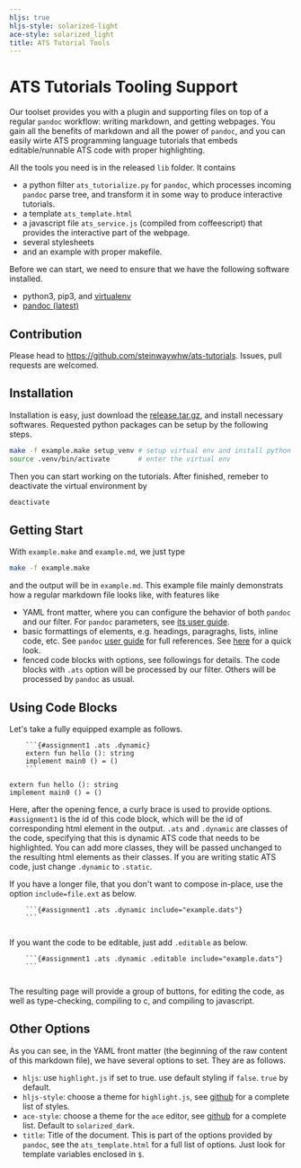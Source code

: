 ```yaml
---
hljs: true
hljs-style: solarized-light
ace-style: solarized_light
title: ATS Tutorial Tools
---
```


# ATS Tutorials Tooling Support

Our toolset provides you with a plugin and supporting files on top of a regular `pandoc` workflow: writing markdown, and getting webpages. You gain all the benefits of markdown and all the power of `pandoc`, and you can easily wirte ATS programming language tutorials that embeds editable/runnable ATS code with proper highlighting.

All the tools you need is in the released `lib` folder. It contains 

* a python filter `ats_tutorialize.py` for `pandoc`, which processes incoming `pandoc` parse tree, and transform it in some way to produce interactive tutorials.  
* a template `ats_template.html` 
* a javascript file `ats_service.js` (compiled from coffeescript) that provides the interactive part of the webpage. 
* several stylesheets
* and an example with proper makefile.

Before we can start, we need to ensure that we have the following software installed. 

* python3, pip3, and [virtualenv](http://docs.python-guide.org/en/latest/dev/virtualenvs/)
* [pandoc (latest)](http://pandoc.org/)

## Contribution

Please head to <https://github.com/steinwaywhw/ats-tutorials>. Issues, pull requests are welcomed. 

## Installation

Installation is easy, just download the [release.tar.gz](release.tar.gz), and install necessary softwares. Requested python packages can be setup by the following steps.

```bash
make -f example.make setup_venv # setup virtual env and install python packages
source .venv/bin/activate       # enter the virtual env
```

Then you can start working on the tutorials. After finished, remeber to deactivate the virtual environment by 

```bash 
deactivate
```

## Getting Start

With `example.make` and `example.md`, we just type 

```bash
make -f example.make 
```

and the output will be in `example.md`. This example file mainly demonstrats how a regular markdown file looks like, with features like 
* YAML front matter, where you can configure the behavior of both `pandoc` and our filter. For `pandoc` parameters, see [its user guide](http://pandoc.org/MANUAL.html).
* basic formattings of elements, e.g. headings, paragraghs, lists, inline code, etc. See `pandoc` [user guide](http://pandoc.org/MANUAL.html) for full references. See [here](https://daringfireball.net/projects/markdown/) for a quick look. 
* fenced code blocks with options, see followings for details. The code blocks with `.ats` option will be processed by our filter. Others will be processed by `pandoc` as usual. 

## Using Code Blocks

Let's take a fully equipped example as follows.

```
    ```{#assignment1 .ats .dynamic}
    extern fun hello (): string 
    implement main0 () = ()
    ```
```

```{#assignment1 .ats .dynamic}
extern fun hello (): string 
implement main0 () = ()
```

Here, after the opening fence, a curly brace is used to provide options. `#assignment1` is the id of this code block, which will be the id of corresponding html element in the output. `.ats` and `.dynamic` are classes of the code, specifying that this is dynamic ATS code that needs to be highlighted. You can add more classes, they will be passed unchanged to the resulting html elements as their classes. If you are writing static ATS code, just change `.dynamic` to `.static`. 

If you have a longer file, that you don't want to compose in-place, use the option `include=file.ext` as below.

```
    ```{#assignment1 .ats .dynamic include="example.dats"}
    ```
```


```{#assignment1 .ats .dynamic include="example.dats"}
```


If you want the code to be editable, just add `.editable` as below. 

```
    ```{#assignment1 .ats .dynamic .editable include="example.dats"}
    ```
```

```{#assignment1 .ats .dynamic .editable include="example.dats"}
```

The resulting page will provide a group of buttons, for editing the code, as well as type-checking, compiling to c, and compiling to javascript. 

## Other Options

As you can see, in the YAML front matter (the beginning of the raw content of this markdown file), we have several options to set. They are as follows. 

* `hljs`: use `highlight.js` if set to true. use default styling if `false`. `true` by default. 
* `hljs-style`: choose a theme for `highlight.js`, see [github](https://github.com/isagalaev/highlight.js/tree/master/src/styles) for a complete list of styles. 
* `ace-style`: choose a theme for the `ace` editor, see [github](https://github.com/ajaxorg/ace/tree/master/lib/ace/theme) for a complete list. Default to `solarized_dark`.
* `title`: Title of the document. This is part of the options provided by `pandoc`, see the `ats_template.html` for a full list of options. Just look for template variables enclosed in `$`. 


